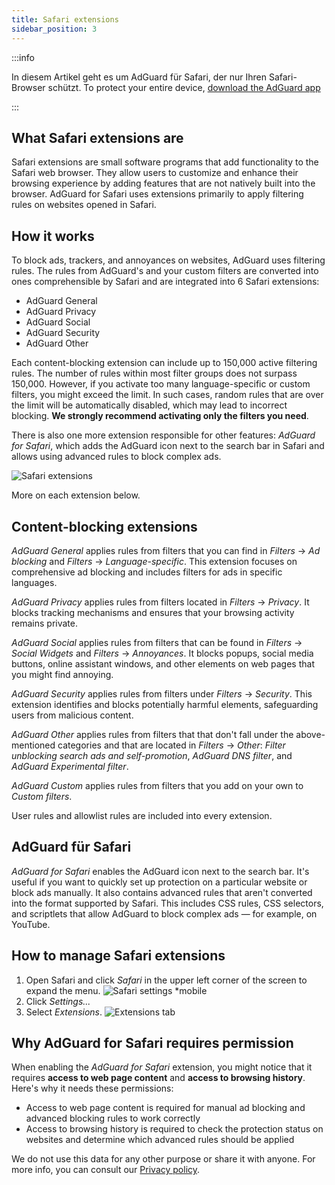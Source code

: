 ```yaml
---
title: Safari extensions
sidebar_position: 3
---
```


:::info

In diesem Artikel geht es um AdGuard für Safari, der nur Ihren Safari-Browser schützt. To protect your entire device, [download the AdGuard app](https://agrd.io/download-kb-adblock)

:::

## What Safari extensions are

Safari extensions are small software programs that add functionality to the Safari web browser. They allow users to customize and enhance their browsing experience by adding features that are not natively built into the browser. AdGuard for Safari uses extensions primarily to apply filtering rules on websites opened in Safari.

## How it works

To block ads, trackers, and annoyances on websites, AdGuard uses filtering rules. The rules from AdGuard's and your custom filters are converted into ones comprehensible by Safari and are integrated into 6 Safari extensions:

- AdGuard General
- AdGuard Privacy
- AdGuard Social
- AdGuard Security
- AdGuard Other

Each content-blocking extension can include up to 150,000 active filtering rules. The number of rules within most filter groups does not surpass 150,000. However, if you activate too many language-specific or custom filters, you might exceed the limit. In such cases, random rules that are over the limit will be automatically disabled, which may lead to incorrect blocking. **We strongly recommend activating only the filters you need**.

There is also one more extension responsible for other features: *AdGuard for Safari*, which adds the AdGuard icon next to the search bar in Safari and allows using advanced rules to block complex ads.

![Safari extensions](https://cdn.adtidy.org/content/kb/ad_blocker/safari/adguard-for-safari-icon1.png)

More on each extension below.

## Content-blocking extensions

*AdGuard General* applies rules from filters that you can find in *Filters* → *Ad blocking* and *Filters* → *Language-specific*. This extension focuses on comprehensive ad blocking and includes filters for ads in specific languages.

*AdGuard Privacy* applies rules from filters located in *Filters* → *Privacy*. It blocks tracking mechanisms and ensures that your browsing activity remains private.

*AdGuard Social* applies rules from filters that can be found in *Filters* → *Social Widgets* and *Filters* → *Annoyances*. It blocks popups, social media buttons, online assistant windows, and other elements on web pages that you might find annoying.

*AdGuard Security* applies rules from filters under *Filters* → *Security*. This extension identifies and blocks potentially harmful elements, safeguarding users from malicious content.

*AdGuard Other* applies rules from filters that that don't fall under the above-mentioned categories and that are located in *Filters* → *Other*: *Filter unblocking search ads and self-promotion*, *AdGuard DNS filter*, and *AdGuard Experimental filter*.

*AdGuard Custom* applies rules from filters that you add on your own to *Custom filters*.

User rules and allowlist rules are included into every extension.

## AdGuard für Safari

*AdGuard for Safari* enables the AdGuard icon next to the search bar. It's useful if you want to quickly set up protection on a particular website or block ads manually. It also contains advanced rules that aren't converted into the format supported by Safari. This includes CSS rules, CSS selectors, and scriptlets that allow AdGuard to block complex ads — for example, on YouTube.

## How to manage Safari extensions

1. Open Safari and click *Safari* in the upper left corner of the screen to expand the menu. ![Safari settings *mobile](https://cdn.adtidy.org/content/kb/ad_blocker/safari/adguard-for-safari-settings1.png)
1. Click *Settings...*
1. Select *Extensions*. ![Extensions tab](https://cdn.adtidy.org/content/kb/ad_blocker/safari/adguard-for-safari-extensions1.png)

## Why AdGuard for Safari requires permission

When enabling the *AdGuard for Safari* extension, you might notice that it requires **access to web page content** and **access to browsing history**. Here's why it needs these permissions:

- Access to web page content is required for manual ad blocking and advanced blocking rules to work correctly
- Access to browsing history is required to check the protection status on websites and determine which advanced rules should be applied

We do not use this data for any other purpose or share it with anyone. For more info, you can consult our [Privacy policy](https://adguard.com/privacy.html).
